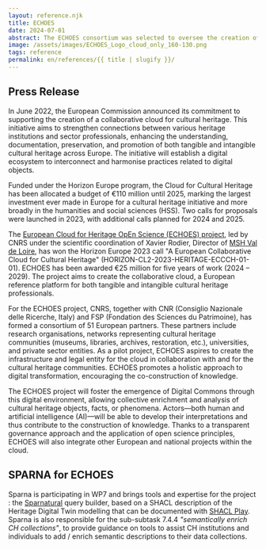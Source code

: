 ```yaml
---
layout: reference.njk
title: ECHOES
date: 2024-07-01
abstract: The ECHOES consortium was selected to oversee the creation of a Collaborative European Cloud for Cultural Heritage.
image: /assets/images/ECHOES_Logo_cloud_only_160-130.png
tags: reference
permalink: en/references/{{ title | slugify }}/
---
```


## Press Release

In June 2022, the European Commission announced its commitment to supporting the creation of a collaborative cloud for cultural heritage. This initiative aims to strengthen connections between various heritage institutions and sector professionals, enhancing the understanding, documentation, preservation, and promotion of both tangible and intangible cultural heritage across Europe. The initiative will establish a digital ecosystem to interconnect and harmonise practices related to digital objects.

Funded under the Horizon Europe program, the Cloud for Cultural Heritage has been allocated a budget of €110 million until 2025, marking the largest investment ever made in Europe for a cultural heritage initiative and more broadly in the humanities and social sciences (HSS). Two calls for proposals were launched in 2023, with additional calls planned for 2024 and 2025.

The [European Cloud for Heritage OpEn Science (ECHOES) project](https://www.echoes-eccch.eu/), led by CNRS under the scientific coordination of Xavier Rodier, Director of [MSH Val de Loire](https://www.msh-vdl.fr/), has won the Horizon Europe 2023 call "A European Collaborative Cloud for Cultural Heritage" (HORIZON-CL2-2023-HERITAGE-ECCCH-01-01). ECHOES has been awarded €25 million for five years of work (2024 – 2029). The project aims to create the collaborative cloud, a European reference platform for both tangible and intangible cultural heritage professionals.

For the ECHOES project, CNRS, together with CNR (Consiglio Nazionale delle Ricerche, Italy) and FSP (Fondation des Sciences du Patrimoine), has formed a consortium of 51 European partners. These partners include research organisations, networks representing cultural heritage communities (museums, libraries, archives, restoration, etc.), universities, and private sector entities. As a pilot project, ECHOES aspires to create the infrastructure and legal entity for the cloud in collaboration with and for the cultural heritage communities. ECHOES promotes a holistic approach to digital transformation, encouraging the co-construction of knowledge.

The ECHOES project will foster the emergence of Digital Commons through this digital environment, allowing collective enrichment and analysis of cultural heritage objects, facts, or phenomena. Actors—both human and artificial intelligence (AI)—will be able to develop their interpretations and thus contribute to the construction of knowledge. Thanks to a transparent governance approach and the application of open science principles, ECHOES will also integrate other European and national projects within the cloud.

## SPARNA for ECHOES

Sparna is participating in WP7 and brings tools and expertise for the project : the [Sparnatural](https://sparnatural.eu/) query builder, based on a SHACL description of the Heritage Digital Twin modelling that can be documented with [SHACL Play](https://shacl-play.sparna.fr/play/). Sparna is also responsible for the sub-subtask 7.4.4 _"semantically enrich CH collections"_, to provide guidance on tools to assist CH institutions and individuals to add / enrich semantic descriptions to their data collections.